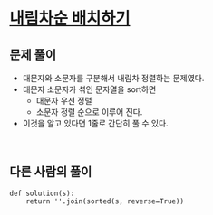 # [내림차순 배치하기](https://programmers.co.kr/learn/courses/30/lessons/12917?language=python3)

## 문제 풀이

- 대문자와 소문자를 구분해서 내림차 정렬하는 문제였다.
- 대문자 소문자가 섞인 문자열을 sort하면
    - 대문자 우선 정렬
    - 소문자 정렬 순으로 이루어 진다.
- 이것을 알고 있다면 1줄로 간단히 풀 수 있다.

<br>

##  다른 사람의 풀이

    def solution(s):
        return ''.join(sorted(s, reverse=True))
